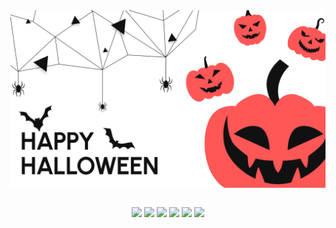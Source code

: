 <div align="center">
<a href='https://volkovlabs.io'><img style="display: block;" src="https://github.com/VolkovLabs/.github/raw/main/halloween.png"></a>
</div>

<br/>

<p align="center">
<a href="https://volkovlabs.io" target="_blank"><img src="https://img.shields.io/badge/-Web-blueviolet?style=for-the-badge&logo=webpack"></a>
<a href="https://volkovlabs.com" target="_blank"><img src="https://img.shields.io/badge/-Blog-orange?style=for-the-badge&logo=medium"></a>
<a href="https://www.youtube.com/channel/UCQadniwbukI6ZmTN2oTTb-g" target="_blank"><img src="https://img.shields.io/badge/-Youtube-red?style=for-the-badge&logo=youtube"></a>
<a href="https://live.volkovlabs.io" target="_blank"><img src="https://img.shields.io/badge/-Live%20Server-gray?style=for-the-badge&logo=codeforces"></a> 
<a href="https://www.linkedin.com/company/volkovlabs" target="_blank"><img src="https://img.shields.io/badge/-LinkedIn-blue?style=for-the-badge&logo=linkedin"></a> <a href="https://twitter.com/volkovlabs" target="_blank"><img src="https://img.shields.io/badge/-Twitter-9cf?style=for-the-badge&logo=twitter"></a>
</p>
